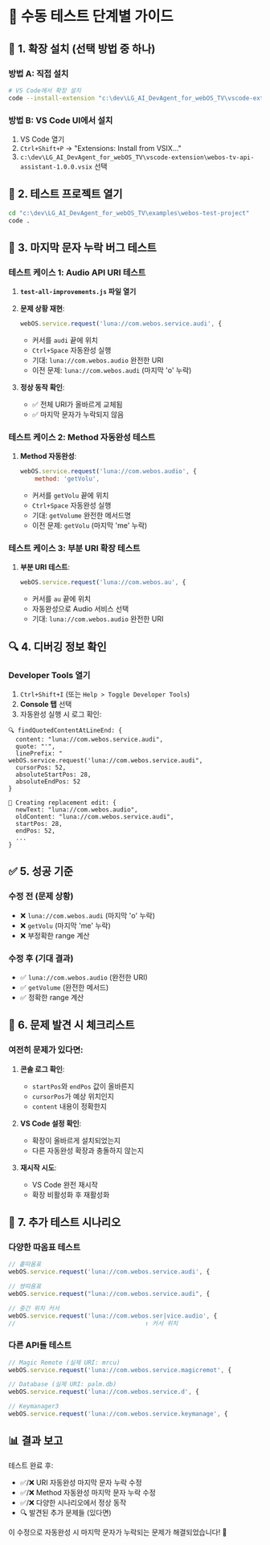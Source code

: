 # 🧪 수동 테스트 단계별 가이드

## 🚀 1. 확장 설치 (선택 방법 중 하나)

### 방법 A: 직접 설치
```bash
# VS Code에서 확장 설치
code --install-extension "c:\dev\LG_AI_DevAgent_for_webOS_TV\vscode-extension\webos-tv-api-assistant-1.0.0.vsix"
```

### 방법 B: VS Code UI에서 설치
1. VS Code 열기
2. `Ctrl+Shift+P` → "Extensions: Install from VSIX..."
3. `c:\dev\LG_AI_DevAgent_for_webOS_TV\vscode-extension\webos-tv-api-assistant-1.0.0.vsix` 선택

## 📂 2. 테스트 프로젝트 열기

```bash
cd "c:\dev\LG_AI_DevAgent_for_webOS_TV\examples\webos-test-project"
code .
```

## 🧪 3. 마지막 문자 누락 버그 테스트

### 테스트 케이스 1: Audio API URI 테스트

1. **`test-all-improvements.js` 파일 열기**

2. **문제 상황 재현**:
   ```javascript
   webOS.service.request('luna://com.webos.service.audi', {
   ```
   - 커서를 `audi` 끝에 위치
   - `Ctrl+Space` 자동완성 실행
   - 기대: `luna://com.webos.audio` 완전한 URI
   - 이전 문제: `luna://com.webos.audi` (마지막 'o' 누락)

3. **정상 동작 확인**:
   - ✅ 전체 URI가 올바르게 교체됨
   - ✅ 마지막 문자가 누락되지 않음

### 테스트 케이스 2: Method 자동완성 테스트

1. **Method 자동완성**:
   ```javascript
   webOS.service.request('luna://com.webos.audio', {
       method: 'getVolu',
   ```
   - 커서를 `getVolu` 끝에 위치
   - `Ctrl+Space` 자동완성 실행  
   - 기대: `getVolume` 완전한 메서드명
   - 이전 문제: `getVolu` (마지막 'me' 누락)

### 테스트 케이스 3: 부분 URI 확장 테스트

1. **부분 URI 테스트**:
   ```javascript
   webOS.service.request('luna://com.webos.au', {
   ```
   - 커서를 `au` 끝에 위치
   - 자동완성으로 Audio 서비스 선택
   - 기대: `luna://com.webos.audio` 완전한 URI

## 🔍 4. 디버깅 정보 확인

### Developer Tools 열기
1. `Ctrl+Shift+I` (또는 `Help > Toggle Developer Tools`)
2. **Console 탭** 선택
3. 자동완성 실행 시 로그 확인:

```
🔍 findQuotedContentAtLineEnd: {
  content: "luna://com.webos.service.audi",
  quote: "'",
  linePrefix: "    webOS.service.request('luna://com.webos.service.audi",
  cursorPos: 52,
  absoluteStartPos: 28,
  absoluteEndPos: 52
}

📝 Creating replacement edit: {
  newText: "luna://com.webos.audio",
  oldContent: "luna://com.webos.service.audi",
  startPos: 28,
  endPos: 52,
  ...
}
```

## ✅ 5. 성공 기준

### 수정 전 (문제 상황)
- ❌ `luna://com.webos.audi` (마지막 'o' 누락)
- ❌ `getVolu` (마지막 'me' 누락)  
- ❌ 부정확한 range 계산

### 수정 후 (기대 결과)
- ✅ `luna://com.webos.audio` (완전한 URI)
- ✅ `getVolume` (완전한 메서드)
- ✅ 정확한 range 계산

## 🐛 6. 문제 발견 시 체크리스트

### 여전히 문제가 있다면:

1. **콘솔 로그 확인**:
   - `startPos`와 `endPos` 값이 올바른지
   - `cursorPos`가 예상 위치인지
   - `content` 내용이 정확한지

2. **VS Code 설정 확인**:
   - 확장이 올바르게 설치되었는지
   - 다른 자동완성 확장과 충돌하지 않는지

3. **재시작 시도**:
   - VS Code 완전 재시작
   - 확장 비활성화 후 재활성화

## 🎯 7. 추가 테스트 시나리오

### 다양한 따옴표 테스트
```javascript
// 홑따옴표
webOS.service.request('luna://com.webos.service.audi', {

// 쌍따옴표  
webOS.service.request("luna://com.webos.service.audi", {

// 중간 위치 커서
webOS.service.request('luna://com.webos.ser|vice.audio', {
//                                    ↑ 커서 위치
```

### 다른 API들 테스트
```javascript
// Magic Remote (실제 URI: mrcu)
webOS.service.request('luna://com.webos.service.magicremot', {

// Database (실제 URI: palm.db)
webOS.service.request('luna://com.webos.service.d', {

// Keymanager3
webOS.service.request('luna://com.webos.service.keymanage', {
```

## 📊 결과 보고

테스트 완료 후:
- ✅/❌ URI 자동완성 마지막 문자 누락 수정
- ✅/❌ Method 자동완성 마지막 문자 누락 수정  
- ✅/❌ 다양한 시나리오에서 정상 동작
- 🔍 발견된 추가 문제들 (있다면)

이 수정으로 자동완성 시 마지막 문자가 누락되는 문제가 해결되었습니다! 🎉
